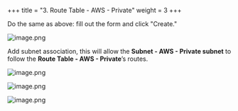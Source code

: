 +++
title = "3. Route Table - AWS - Private"
weight = 3
+++


Do the same as above: fill out the form and click "Create."


![image.png](https://prod-files-secure.s3.us-west-2.amazonaws.com/d5da4832-3825-4b06-9f7d-86c687d890a2/9f6ac04c-17fb-48fb-a54a-36d302b54876/image.png?X-Amz-Algorithm=AWS4-HMAC-SHA256&X-Amz-Content-Sha256=UNSIGNED-PAYLOAD&X-Amz-Credential=AKIAT73L2G45HZZMZUHI%2F20240904%2Fus-west-2%2Fs3%2Faws4_request&X-Amz-Date=20240904T055726Z&X-Amz-Expires=3600&X-Amz-Signature=4a4cf48c80e162044c73d35550e533e9caa264f2d66c8b2e60d9a718675c49b3&X-Amz-SignedHeaders=host&x-id=GetObject)


Add subnet association, this will allow the **Subnet - AWS - Private subnet** to follow the **Route Table - AWS - Private**’s routes.


![image.png](https://prod-files-secure.s3.us-west-2.amazonaws.com/d5da4832-3825-4b06-9f7d-86c687d890a2/aeaee09f-7956-4b22-a1d2-b00c27230cc5/image.png?X-Amz-Algorithm=AWS4-HMAC-SHA256&X-Amz-Content-Sha256=UNSIGNED-PAYLOAD&X-Amz-Credential=AKIAT73L2G45HZZMZUHI%2F20240904%2Fus-west-2%2Fs3%2Faws4_request&X-Amz-Date=20240904T055726Z&X-Amz-Expires=3600&X-Amz-Signature=ce3b7fdc9e8f1d2568dde3a7799bafcdea296bdfa4277ceb5b0bccadcda6379f&X-Amz-SignedHeaders=host&x-id=GetObject)


![image.png](https://prod-files-secure.s3.us-west-2.amazonaws.com/d5da4832-3825-4b06-9f7d-86c687d890a2/d2e52df2-473b-4331-bde3-54b900286a86/image.png?X-Amz-Algorithm=AWS4-HMAC-SHA256&X-Amz-Content-Sha256=UNSIGNED-PAYLOAD&X-Amz-Credential=AKIAT73L2G45HZZMZUHI%2F20240904%2Fus-west-2%2Fs3%2Faws4_request&X-Amz-Date=20240904T055726Z&X-Amz-Expires=3600&X-Amz-Signature=d8be642b5d9637763b79a2008f06d580759ec4720843e4d43aa63dca80144c9c&X-Amz-SignedHeaders=host&x-id=GetObject)


![image.png](https://prod-files-secure.s3.us-west-2.amazonaws.com/d5da4832-3825-4b06-9f7d-86c687d890a2/85d30a7b-e3e3-4900-aa65-c72d3c34953c/image.png?X-Amz-Algorithm=AWS4-HMAC-SHA256&X-Amz-Content-Sha256=UNSIGNED-PAYLOAD&X-Amz-Credential=AKIAT73L2G45HZZMZUHI%2F20240904%2Fus-west-2%2Fs3%2Faws4_request&X-Amz-Date=20240904T055726Z&X-Amz-Expires=3600&X-Amz-Signature=46df1d24874606c30fc8329bdac65d06c960cd1cc039cff2cb2bbec1cbe87b38&X-Amz-SignedHeaders=host&x-id=GetObject)


